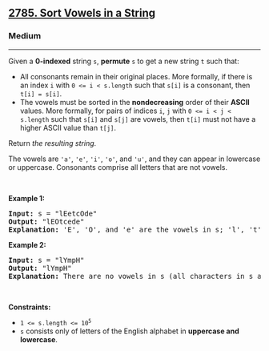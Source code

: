 <h2><a href="https://leetcode.com/problems/sort-vowels-in-a-string/">2785. Sort Vowels in a String</a></h2><h3>Medium</h3><hr><div><p class="extension-adhd-reader-p"><span class="extension-adhd-reader-wrapper"><span class="extension-adhd-reader-container"><span class="extension-adhd-reader-boldify">G</span>iven</span> a </span><strong><span class="extension-adhd-reader-wrapper">0-indexed</span></strong><span class="extension-adhd-reader-wrapper"> <span class="extension-adhd-reader-container"><span class="extension-adhd-reader-boldify">st</span>ring</span> </span><code>s</code>, <strong><span class="extension-adhd-reader-wrapper"><span class="extension-adhd-reader-container"><span class="extension-adhd-reader-boldify">pe</span>rmute</span></span></strong> <code>s</code><span class="extension-adhd-reader-wrapper"> to <span class="extension-adhd-reader-container"><span class="extension-adhd-reader-boldify">g</span>et</span> a <span class="extension-adhd-reader-container"><span class="extension-adhd-reader-boldify">n</span>ew</span> <span class="extension-adhd-reader-container"><span class="extension-adhd-reader-boldify">st</span>ring</span> </span><code>t</code><span class="extension-adhd-reader-wrapper"> <span class="extension-adhd-reader-container"><span class="extension-adhd-reader-boldify">s</span>uch</span> <span class="extension-adhd-reader-container"><span class="extension-adhd-reader-boldify">t</span>hat:</span></span></p>

<ul>
	<li>All consonants remain in their original places. More formally, if there is an index <code>i</code> with <code>0 &lt;= i &lt; s.length</code> such that <code>s[i]</code> is a consonant, then <code>t[i] = s[i]</code>.</li>
	<li>The vowels must be sorted in the <strong>nondecreasing</strong> order of their <strong>ASCII</strong> values. More formally, for pairs of indices <code>i</code>, <code>j</code> with <code>0 &lt;= i &lt; j &lt; s.length</code> such that <code>s[i]</code> and <code>s[j]</code> are vowels, then <code>t[i]</code> must not have a higher ASCII value than <code>t[j]</code>.</li>
</ul>

<p class="extension-adhd-reader-p"><span class="extension-adhd-reader-wrapper"><span class="extension-adhd-reader-container"><span class="extension-adhd-reader-boldify">Re</span>turn</span> </span><em><span class="extension-adhd-reader-wrapper"><span class="extension-adhd-reader-container"><span class="extension-adhd-reader-boldify">t</span>he</span> <span class="extension-adhd-reader-container"><span class="extension-adhd-reader-boldify">res</span>ulting</span> <span class="extension-adhd-reader-container"><span class="extension-adhd-reader-boldify">st</span>ring</span></span></em>.</p>

<p class="extension-adhd-reader-p"><span class="extension-adhd-reader-wrapper"><span class="extension-adhd-reader-container"><span class="extension-adhd-reader-boldify">T</span>he</span> <span class="extension-adhd-reader-container"><span class="extension-adhd-reader-boldify">vo</span>wels</span> <span class="extension-adhd-reader-container"><span class="extension-adhd-reader-boldify">a</span>re</span> </span><code><span class="extension-adhd-reader-wrapper"><span class="extension-adhd-reader-container"><span class="extension-adhd-reader-boldify">'</span>a'</span></span></code>, <code><span class="extension-adhd-reader-wrapper"><span class="extension-adhd-reader-container"><span class="extension-adhd-reader-boldify">'</span>e'</span></span></code>, <code><span class="extension-adhd-reader-wrapper"><span class="extension-adhd-reader-container"><span class="extension-adhd-reader-boldify">'</span>i'</span></span></code>, <code><span class="extension-adhd-reader-wrapper"><span class="extension-adhd-reader-container"><span class="extension-adhd-reader-boldify">'</span>o'</span></span></code><span class="extension-adhd-reader-wrapper">, <span class="extension-adhd-reader-container"><span class="extension-adhd-reader-boldify">a</span>nd</span> </span><code><span class="extension-adhd-reader-wrapper"><span class="extension-adhd-reader-container"><span class="extension-adhd-reader-boldify">'</span>u'</span></span></code><span class="extension-adhd-reader-wrapper">, <span class="extension-adhd-reader-container"><span class="extension-adhd-reader-boldify">a</span>nd</span> <span class="extension-adhd-reader-container"><span class="extension-adhd-reader-boldify">t</span>hey</span> <span class="extension-adhd-reader-container"><span class="extension-adhd-reader-boldify">c</span>an</span> <span class="extension-adhd-reader-container"><span class="extension-adhd-reader-boldify">ap</span>pear</span> in <span class="extension-adhd-reader-container"><span class="extension-adhd-reader-boldify">low</span>ercase</span> or <span class="extension-adhd-reader-container"><span class="extension-adhd-reader-boldify">upp</span>ercase.</span> <span class="extension-adhd-reader-container"><span class="extension-adhd-reader-boldify">Con</span>sonants</span> <span class="extension-adhd-reader-container"><span class="extension-adhd-reader-boldify">co</span>mprise</span> <span class="extension-adhd-reader-container"><span class="extension-adhd-reader-boldify">a</span>ll</span> <span class="extension-adhd-reader-container"><span class="extension-adhd-reader-boldify">le</span>tters</span> <span class="extension-adhd-reader-container"><span class="extension-adhd-reader-boldify">t</span>hat</span> <span class="extension-adhd-reader-container"><span class="extension-adhd-reader-boldify">a</span>re</span> <span class="extension-adhd-reader-container"><span class="extension-adhd-reader-boldify">n</span>ot</span> <span class="extension-adhd-reader-container"><span class="extension-adhd-reader-boldify">vo</span>wels.</span></span></p>

<p class="extension-adhd-reader-p">&nbsp;</p>
<p class="extension-adhd-reader-p"><strong class="example"><span class="extension-adhd-reader-wrapper"><span class="extension-adhd-reader-container"><span class="extension-adhd-reader-boldify">Ex</span>ample</span> 1:</span></strong></p>

<pre><strong>Input:</strong> s = "lEetcOde"
<strong>Output:</strong> "lEOtcede"
<strong>Explanation:</strong> 'E', 'O', and 'e' are the vowels in s; 'l', 't', 'c', and 'd' are all consonants. The vowels are sorted according to their ASCII values, and the consonants remain in the same places.
</pre>

<p class="extension-adhd-reader-p"><strong class="example"><span class="extension-adhd-reader-wrapper"><span class="extension-adhd-reader-container"><span class="extension-adhd-reader-boldify">Ex</span>ample</span> 2:</span></strong></p>

<pre><strong>Input:</strong> s = "lYmpH"
<strong>Output:</strong> "lYmpH"
<strong>Explanation:</strong> There are no vowels in s (all characters in s are consonants), so we return "lYmpH".
</pre>

<p class="extension-adhd-reader-p">&nbsp;</p>
<p class="extension-adhd-reader-p"><strong><span class="extension-adhd-reader-wrapper"><span class="extension-adhd-reader-container"><span class="extension-adhd-reader-boldify">Cons</span>traints:</span></span></strong></p>

<ul>
	<li><code>1 &lt;= s.length &lt;= 10<sup>5</sup></code></li>
	<li><code>s</code> consists only of letters of the&nbsp;English alphabet&nbsp;in <strong>uppercase and lowercase</strong>.</li>
</ul>
</div>